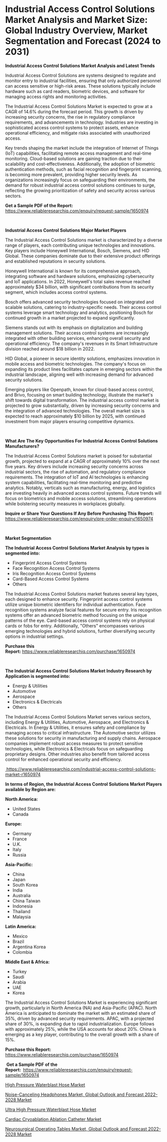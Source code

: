 <p><h1>Industrial Access Control Solutions Market Analysis and Market Size: Global Industry Overview, Market Segmentation and Forecast (2024 to 2031)</h1></p><p><strong>Industrial Access Control Solutions Market Analysis and Latest Trends</strong></p>
<p><p>Industrial Access Control Solutions are systems designed to regulate and monitor entry to industrial facilities, ensuring that only authorized personnel can access sensitive or high-risk areas. These solutions typically include hardware such as card readers, biometric devices, and software for managing access rights and monitoring activities.</p><p>The Industrial Access Control Solutions Market is expected to grow at a CAGR of 14.6% during the forecast period. This growth is driven by increasing security concerns, the rise in regulatory compliance requirements, and advancements in technology. Industries are investing in sophisticated access control systems to protect assets, enhance operational efficiency, and mitigate risks associated with unauthorized access.</p><p>Key trends shaping the market include the integration of Internet of Things (IoT) capabilities, facilitating remote access management and real-time monitoring. Cloud-based solutions are gaining traction due to their scalability and cost-effectiveness. Additionally, the adoption of biometric authentication methods, such as facial recognition and fingerprint scanning, is becoming more prevalent, providing higher security levels. As organizations increasingly focus on safeguarding their environments, the demand for robust industrial access control solutions continues to surge, reflecting the growing prioritization of safety and security across various sectors.</p></p>
<p><strong>Get a Sample PDF of the Report:&nbsp;</strong> <a href="https://www.reliableresearchiq.com/enquiry/request-sample/1650974?utm_campaign=1594&utm_medium=2&utm_source=Github&utm_content=ia&utm_term=12102024&utm_id=industrial-access-control-solutions">https://www.reliableresearchiq.com/enquiry/request-sample/1650974</a></p>
<p>&nbsp;</p>
<p><strong>Industrial Access Control Solutions Major Market Players</strong></p>
<p><p>The Industrial Access Control Solutions market is characterized by a diverse range of players, each contributing unique technologies and innovations. Key players include Honeywell International, Bosch, Siemens, and HID Global. These companies dominate due to their extensive product offerings and established reputations in security solutions.</p><p>Honeywell International is known for its comprehensive approach, integrating software and hardware solutions, emphasizing cybersecurity and IoT applications. In 2022, Honeywell's total sales revenue reached approximately $34 billion, with significant contributions from its security segment, which includes access control systems. </p><p>Bosch offers advanced security technologies focused on integrated and scalable solutions, catering to industry-specific needs. Their access control systems leverage smart technology and analytics, positioning Bosch for continued growth in a market projected to expand significantly. </p><p>Siemens stands out with its emphasis on digitalization and building management solutions. Their access control systems are increasingly integrated with other building services, enhancing overall security and operational efficiency. The company's revenues in its Smart Infrastructure division reached around $18 billion in 2022.</p><p>HID Global, a pioneer in secure identity solutions, emphasizes innovation in mobile access and biometric technologies. The company's focus on expanding its product lines facilitates capture in emerging sectors within the industrial landscape, aligning well with increasing demand for advanced security solutions.</p><p>Emerging players like Openpath, known for cloud-based access control, and Brivo, focusing on smart building technology, illustrate the market's shift towards digital transformation. The industrial access control market is projected to grow substantially, driven by increasing security concerns and the integration of advanced technologies. The overall market size is expected to reach approximately $10 billion by 2025, with continued investment from major players ensuring competitive dynamics.</p></p>
<p>&nbsp;</p>
<p><strong>What Are The Key Opportunities For Industrial Access Control Solutions Manufacturers?</strong></p>
<p><p>The Industrial Access Control Solutions market is poised for substantial growth, projected to expand at a CAGR of approximately 10% over the next five years. Key drivers include increasing security concerns across industrial sectors, the rise of automation, and regulatory compliance requirements. The integration of IoT and AI technologies is enhancing system capabilities, facilitating real-time monitoring and predictive analytics. Notably, verticals such as manufacturing, energy, and logistics are investing heavily in advanced access control systems. Future trends will focus on biometrics and mobile access solutions, streamlining operations while bolstering security measures in workplaces globally.</p></p>
<p><strong>Inquire or Share Your Questions If Any Before Purchasing This Report:</strong> <a href="https://www.reliableresearchiq.com/enquiry/pre-order-enquiry/1650974?utm_campaign=1594&utm_medium=2&utm_source=Github&utm_content=ia&utm_term=12102024&utm_id=industrial-access-control-solutions">https://www.reliableresearchiq.com/enquiry/pre-order-enquiry/1650974</a></p>
<p>&nbsp;</p>
<p><strong>Market Segmentation</strong></p>
<p><strong>The Industrial Access Control Solutions Market Analysis by types is segmented into:</strong></p>
<p><ul><li>Fingerprint Access Control Systems</li><li>Face Recognition Access Control Systems</li><li>Iris Recognition Access Control Systems</li><li>Card-Based Access Control Systems</li><li>Others</li></ul></p>
<p><p>The Industrial Access Control Solutions market features several key types, each designed to enhance security. Fingerprint access control systems utilize unique biometric identifiers for individual authentication. Face recognition systems analyze facial features for secure entry. Iris recognition systems offer an advanced biometric method focusing on the unique patterns of the eye. Card-based access control systems rely on physical cards or fobs for entry. Additionally, "Others" encompasses various emerging technologies and hybrid solutions, further diversifying security options in industrial settings.</p></p>
<p><strong>Purchase this Report:&nbsp;</strong><a href="https://www.reliableresearchiq.com/purchase/1650974?utm_campaign=1594&utm_medium=2&utm_source=Github&utm_content=ia&utm_term=12102024&utm_id=industrial-access-control-solutions">https://www.reliableresearchiq.com/purchase/1650974</a></p>
<p>&nbsp;</p>
<p><strong>The Industrial Access Control Solutions Market Industry Research by Application is segmented into:</strong></p>
<p><ul><li>Energy & Utilities</li><li>Automotive</li><li>Aerospace</li><li>Electronics & Electricals</li><li>Others</li></ul></p>
<p><p>The Industrial Access Control Solutions Market serves various sectors, including Energy & Utilities, Automotive, Aerospace, and Electronics & Electricals. In Energy & Utilities, it ensures safety and compliance by managing access to critical infrastructure. The Automotive sector utilizes these solutions for security in manufacturing and supply chains. Aerospace companies implement robust access measures to protect sensitive technologies, while Electronics & Electricals focus on safeguarding proprietary designs. Other industries also benefit from tailored access control for enhanced operational security and efficiency.</p></p>
<p><a href="https://www.reliableresearchiq.com/industrial-access-control-solutions-market-r1650974?utm_campaign=1594&utm_medium=2&utm_source=Github&utm_content=ia&utm_term=12102024&utm_id=industrial-access-control-solutions">&nbsp;https://www.reliableresearchiq.com/industrial-access-control-solutions-market-r1650974</a></p>
<p><strong>In terms of Region, the Industrial Access Control Solutions Market Players available by Region are:</strong></p>
<p>
    <p> <strong> North America: </strong>
        <ul>
            <li>United States</li>
            <li>Canada</li>
        </ul>
        </p> 
    <p> <strong> Europe: </strong>
        <ul>
            <li>Germany</li>
            <li>France</li>
            <li>U.K.</li>
            <li>Italy</li>
            <li>Russia</li>
        </ul>
        </p> 
    <p> <strong> Asia-Pacific: </strong>
        <ul>
            <li>China</li>
            <li>Japan</li>
            <li>South Korea</li>
            <li>India</li>
            <li>Australia</li>
            <li>China Taiwan</li>
            <li>Indonesia</li>
            <li>Thailand</li>
            <li>Malaysia</li>
        </ul>
        </p> 
    <p> <strong> Latin America: </strong>
        <ul>
            <li>Mexico</li>
            <li>Brazil</li>
            <li>Argentina Korea</li>
            <li>Colombia</li>
        </ul>
        </p> 
    <p> <strong> Middle East & Africa: </strong>
        <ul>
            <li>Turkey</li>
            <li>Saudi</li>
            <li>Arabia</li>
            <li>UAE</li>
            <li>Korea</li>
        </ul>
    </p>
    </p>
<p><p>The Industrial Access Control Solutions Market is experiencing significant growth, particularly in North America (NA) and Asia-Pacific (APAC). North America is anticipated to dominate the market with an estimated share of 35%, driven by advanced security requirements. APAC, with a projected share of 30%, is expanding due to rapid industrialization. Europe follows with approximately 25%, while the USA accounts for about 20%. China is emerging as a key player, contributing to the overall growth with a share of 15%.</p></p>
<p><strong>Purchase this Report: </strong><a href="https://www.reliableresearchiq.com/purchase/1650974?utm_campaign=1594&utm_medium=2&utm_source=Github&utm_content=ia&utm_term=12102024&utm_id=industrial-access-control-solutions">https://www.reliableresearchiq.com/purchase/1650974</a></p>
<p>&nbsp;<strong>Get a Sample PDF of the Report:&nbsp;&nbsp;</strong><a href="https://www.reliableresearchiq.com/enquiry/request-sample/1650974?utm_campaign=1594&utm_medium=2&utm_source=Github&utm_content=ia&utm_term=12102024&utm_id=industrial-access-control-solutions">https://www.reliableresearchiq.com/enquiry/request-sample/1650974</a></p>
<p><strong></strong></p>
<p><p><a href="https://www.linkedin.com/pulse/high-pressure-waterblast-hose-market-size-share-growth-analysis-fh4pc?utm_campaign=1594&utm_medium=2&utm_source=Github&utm_content=ia&utm_term=12102024&utm_id=industrial-access-control-solutions">High Pressure Waterblast Hose Market</a></p><p><a href="https://github.com/AnnDiaz698/Market-Research-Report-List-1/blob/main/noise-canceling-headphones-market-global-outlook-and-forecast-2022-2028-market.md?utm_campaign=1594&utm_medium=2&utm_source=Github&utm_content=ia&utm_term=12102024&utm_id=industrial-access-control-solutions">Noise-Canceling Headphones Market, Global Outlook and Forecast 2022-2028 Market</a></p><p><a href="https://www.linkedin.com/pulse/navigating-ultra-high-pressure-waterblast-hose-market-expert-analysis-t6v8e?utm_campaign=1594&utm_medium=2&utm_source=Github&utm_content=ia&utm_term=12102024&utm_id=industrial-access-control-solutions">Ultra High Pressure Waterblast Hose Market</a></p><p><a href="https://www.linkedin.com/pulse/growth-drivers-cardiac-cryoablation-ablation-catheter-market-ianbe?utm_campaign=1594&utm_medium=2&utm_source=Github&utm_content=ia&utm_term=12102024&utm_id=industrial-access-control-solutions">Cardiac Cryoablation Ablation Catheter Market</a></p><p><a href="https://github.com/NargisHussain75/Market-Research-Report-List-1/blob/main/neurosurgical-operating-tables-market-global-outlook-and-forecast-2022-2028-market.md?utm_campaign=1594&utm_medium=2&utm_source=Github&utm_content=ia&utm_term=12102024&utm_id=industrial-access-control-solutions">Neurosurgical Operating Tables Market, Global Outlook and Forecast 2022-2028 Market</a></p></p>
